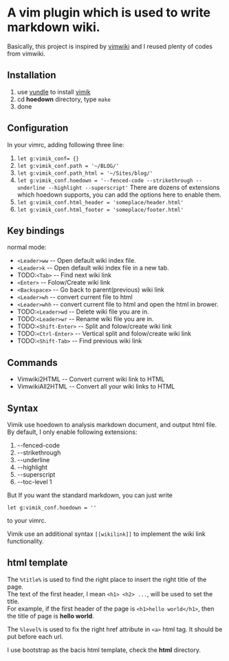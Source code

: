 # A vim plugin which is used to write markdown wiki.

Basically, this project is inspired by [vimwiki](https://github.com/vimwiki/vimwiki) and I reused plenty of codes from vimwiki.

## Installation
1. use [vundle](https://github.com/VundleVim/Vundle.vim) to install [vimik](https://github.com/xrfind/vimik)
2. cd **hoedown** directory, type `make`
3. done

## Configuration
In your vimrc, adding following three line:

1. `let g:vimik_conf= {}`
2. `let g:vimik_conf.path = '~/BLOG/'`
3. `let g:vimik_conf.path_html = '~/Sites/blog/'`
4. `let g:vimik_conf.hoedown = '--fenced-code --strikethrough --underline --highlight --superscript'`
	There are dozens of extensions which hoedown supports, you can add the options here to enable them.
5. `let g:vimik_conf.html_header = 'someplace/header.html'`
6. `let g:vimik_conf.html_footer = 'someplace/footer.html'`

## Key bindings
normal mode:
* `<Leader>ww` -- Open default wiki index file.
* `<Leader>k` -- Open default wiki index file in a new tab.
* TODO:`<Tab>` -- Find next wiki link
* `<Enter>` -- Folow/Create wiki link
* `<Backspace>` -- Go back to parent(previous) wiki link
* `<Leader>wh` -- convert current file to html
* `<Leader>whh` -- convert current file to html and open the html in brower.
* TODO:`<Leader>wd` -- Delete wiki file you are in.
* TODO:`<Leader>wr` -- Rename wiki file you are in.
* TODO:`<Shift-Enter>` -- Split and folow/create wiki link
* TODO:`<Ctrl-Enter>` -- Vertical split and folow/create wiki link
* TODO:`<Shift-Tab>` -- Find previous wiki link

## Commands
* Vimwiki2HTML -- Convert current wiki link to HTML
* VimwikiAll2HTML -- Convert all your wiki links to HTML

## Syntax
Vimik use hoedown to analysis markdown document, and output html file.
By default, I only enable following extensions:

1. --fenced-code 
2. --strikethrough
3. --underline
4. --highlight
5. --superscript
6. --toc-level 1

But If you want the standard markdown, you can just write 

```vim
let g:vimik_conf.hoedown = ''
```
to your vimrc.	

Vimik use an additional syntax `[[wikilink]]` to implement the wiki link functionality.

## html template
The `%title%` is used to find the right place to insert the right title of the page.  
The text of the first header, I mean `<h1> <h2> ...`, will be used to set the title.  
For example, if the first header of the page is `<h1>hello world</h1>`, then the title of page 
is **hello world**.

The `%level%` is used to fix the right href attribute in `<a>` html tag. It should be put before 
each url.

I use bootstrap as the bacis html template, check the **html** directory.
